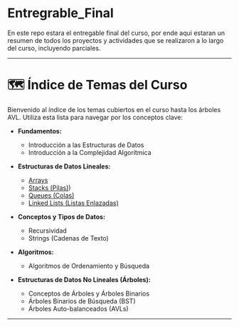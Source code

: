 # Entregrable_Final
En este repo estara el entregable final del curso, por ende aqui estaran un resumen de todos los proyectos y actividades que se realizaron a lo largo del curso, incluyendo parciales.

---
# 🗺️ Índice de Temas del Curso

Bienvenido al índice de los temas cubiertos en el curso hasta los árboles AVL. Utiliza esta lista para navegar por los conceptos clave:

*   **Fundamentos:**
    *   Introducción a las Estructuras de Datos
    *   Introducción a la Complejidad Algorítmica

*   **Estructuras de Datos Lineales:**
    *   [Arrays](Arrays)
    *   [Stacks (Pilas)](Stacks\(Pilas))
    *   [Queues (Colas)](Queues)
    *   [Linked Lists (Listas Enlazadas)](Linkedlist)

*   **Conceptos y Tipos de Datos:**
    *   Recursividad
    *   Strings (Cadenas de Texto)

*   **Algoritmos:**
    *   Algoritmos de Ordenamiento y Búsqueda

*   **Estructuras de Datos No Lineales (Árboles):**
    *   Conceptos de Árboles y Árboles Binarios
    *   Árboles Binarios de Búsqueda (BST)
    *   Árboles Auto-balanceados (AVLs)

---
